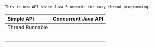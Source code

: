 ```
This is new API since Java 5 onwards for easy thread programming.
```

| Simple API | Concurrent Java API |
| :--- | :--- |
| Thread     Runnable |  |
|  |  |
|  |  |
|  |  |
|  |  |
|  |  |



